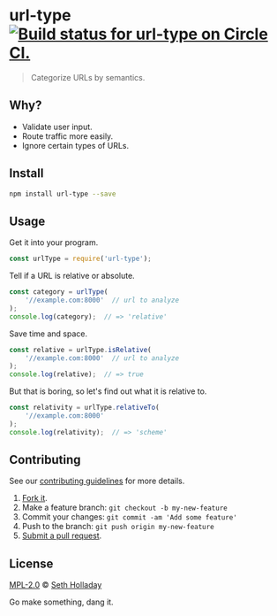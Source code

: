 # url-type [![Build status for url-type on Circle CI.](https://img.shields.io/circleci/project/sholladay/url-type/master.svg "Circle Build Status")](https://circleci.com/gh/sholladay/url-type "URL Type Builds")

> Categorize URLs by semantics.

## Why?

 - Validate user input.
 - Route traffic more easily.
 - Ignore certain types of URLs.

## Install

```sh
npm install url-type --save
```

## Usage

Get it into your program.

```js
const urlType = require('url-type');
```

Tell if a URL is relative or absolute.

```js
const category = urlType(
    '//example.com:8000'  // url to analyze
);
console.log(category);  // => 'relative'
```

Save time and space.

```js
const relative = urlType.isRelative(
    '//example.com:8000'  // url to analyze
);
console.log(relative);  // => true
```

But that is boring, so let's find out what it is relative to.

```js
const relativity = urlType.relativeTo(
    '//example.com:8000'
);
console.log(relativity);  // => 'scheme'
```

## Contributing

See our [contributing guidelines](https://github.com/sholladay/url-type/blob/master/CONTRIBUTING.md "The guidelines for participating in this project.") for more details.

1. [Fork it](https://github.com/sholladay/url-type/fork).
2. Make a feature branch: `git checkout -b my-new-feature`
3. Commit your changes: `git commit -am 'Add some feature'`
4. Push to the branch: `git push origin my-new-feature`
5. [Submit a pull request](https://github.com/sholladay/url-type/compare "Submit code to this project for review.").

## License

[MPL-2.0](https://github.com/sholladay/url-type/blob/master/LICENSE "The license for url-type.") © [Seth Holladay](http://seth-holladay.com "Author of url-type.")

Go make something, dang it.
